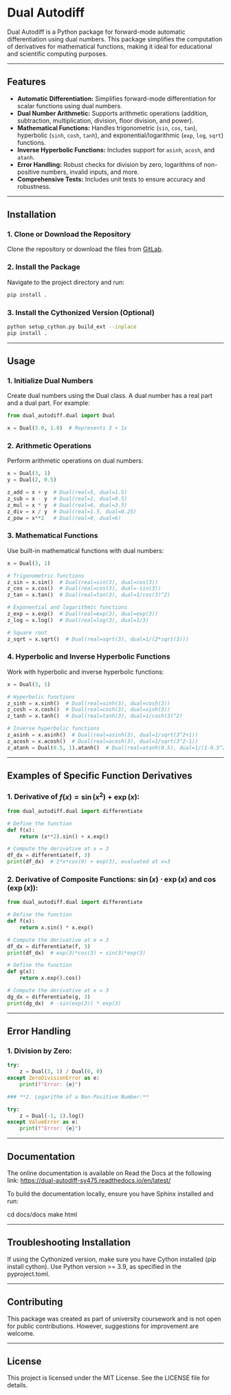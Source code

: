 # **Dual Autodiff**

Dual Autodiff is a Python package for forward-mode automatic differentiation using dual numbers. This package simplifies the computation of derivatives for mathematical functions, making it ideal for educational and scientific computing purposes.

---

## **Features**

- **Automatic Differentiation:** Simplifies forward-mode differentiation for scalar functions using dual numbers.
- **Dual Number Arithmetic:** Supports arithmetic operations (addition, subtraction, multiplication, division, floor division, and power).
- **Mathematical Functions:** Handles trigonometric (`sin`, `cos`, `tan`), hyperbolic (`sinh`, `cosh`, `tanh`), and exponential/logarithmic (`exp`, `log`, `sqrt`) functions.
- **Inverse Hyperbolic Functions:** Includes support for `asinh`, `acosh`, and `atanh`.
- **Error Handling:** Robust checks for division by zero, logarithms of non-positive numbers, invalid inputs, and more.
- **Comprehensive Tests:** Includes unit tests to ensure accuracy and robustness.

---
## **Installation**

### **1. Clone or Download the Repository**
Clone the repository or download the files from [GitLab](https://gitlab.developers.cam.ac.uk/phy/data-intensive-science-mphil/assessments/c1_coursework1/sy475.git).

### **2. Install the Package**

Navigate to the project directory and run:

```bash
pip install .
```

### **3.  Install the Cythonized Version (Optional)**

```bash
python setup_cython.py build_ext --inplace
pip install .
```

---

## **Usage**

### **1. Initialize Dual Numbers**

Create dual numbers using the Dual class. A dual number has a real part and a dual part. For example:

```python
from dual_autodiff.dual import Dual

x = Dual(3.0, 1.0)  # Represents 3 + 1ε
```

### **2. Arithmetic Operations**

Perform arithmetic operations on dual numbers:

```python
x = Dual(3, 1)
y = Dual(2, 0.5)

z_add = x + y  # Dual(real=5, dual=1.5)
z_sub = x - y  # Dual(real=1, dual=0.5)
z_mul = x * y  # Dual(real=6, dual=3.5)
z_div = x / y  # Dual(real=1.5, dual=0.25)
z_pow = x**2   # Dual(real=9, dual=6)

```

### **3. Mathematical Functions**

Use built-in mathematical functions with dual numbers:

```python
x = Dual(3, 1)

# Trigonometric functions
z_sin = x.sin()  # Dual(real=sin(3), dual=cos(3))
z_cos = x.cos()  # Dual(real=cos(3), dual=-sin(3))
z_tan = x.tan()  # Dual(real=tan(3), dual=1/cos(3)^2)

# Exponential and logarithmic functions
z_exp = x.exp()  # Dual(real=exp(3), dual=exp(3))
z_log = x.log()  # Dual(real=log(3), dual=1/3)

# Square root
z_sqrt = x.sqrt()  # Dual(real=sqrt(3), dual=1/(2*sqrt(3)))

```

### **4. Hyperbolic and Inverse Hyperbolic Functions**

Work with hyperbolic and inverse hyperbolic functions:

```python
x = Dual(3, 1)

# Hyperbolic functions
z_sinh = x.sinh()  # Dual(real=sinh(3), dual=cosh(3))
z_cosh = x.cosh()  # Dual(real=cosh(3), dual=sinh(3))
z_tanh = x.tanh()  # Dual(real=tanh(3), dual=1/cosh(3)^2)

# Inverse hyperbolic functions
z_asinh = x.asinh()  # Dual(real=asinh(3), dual=1/sqrt(3^2+1))
z_acosh = x.acosh()  # Dual(real=acosh(3), dual=1/sqrt(3^2-1))
z_atanh = Dual(0.5, 1).atanh()  # Dual(real=atanh(0.5), dual=1/(1-0.5^2))

```

---

## **Examples of Specific Function Derivatives**

### **1. Derivative of $f(x) = \sin(x^2) + \exp(x)$:**

```python
from dual_autodiff.dual import differentiate

# Define the function
def f(x):
    return (x**2).sin() + x.exp()

# Compute the derivative at x = 3
df_dx = differentiate(f, 3)
print(df_dx)  # 2*x*cos(9) + exp(3), evaluated at x=3


```

### **2. Derivative of Composite Functions: $\sin(x) \cdot \exp(x)$ and $\cos(\exp(x))$:**

```python
from dual_autodiff.dual import differentiate

# Define the function
def f(x):
    return x.sin() * x.exp()

# Compute the derivative at x = 3
df_dx = differentiate(f, 3)
print(df_dx)  # exp(3)*cos(3) + sin(3)*exp(3)

# Define the function
def g(x):
    return x.exp().cos()

# Compute the derivative at x = 3
dg_dx = differentiate(g, 3)
print(dg_dx)  # -sin(exp(3)) * exp(3)
```

---

## **Error Handling**

### **1. Division by Zero:**

```python
try:
    z = Dual(3, 1) / Dual(0, 0)
except ZeroDivisionError as e:
    print(f"Error: {e}")

### **2. Logarithm of a Non-Positive Number:**

try:
    z = Dual(-1, 1).log()
except ValueError as e:
    print(f"Error: {e}")

```

---

## **Documentation**

The online documentation is available on Read the Docs at the following link: https://dual-autodiff-sy475.readthedocs.io/en/latest/

To build the documentation locally, ensure you have Sphinx installed and run:

cd docs/docs
make html



---

## **Troubleshooting Installation**

If using the Cythonized version, make sure you have Cython installed (pip install cython).
Use Python version >= 3.9, as specified in the pyproject.toml.

---

## **Contributing**

This package was created as part of university coursework and is not open for public contributions. However, suggestions for improvement are welcome.

---

## **License**

This project is licensed under the MIT License. See the LICENSE file for details.

